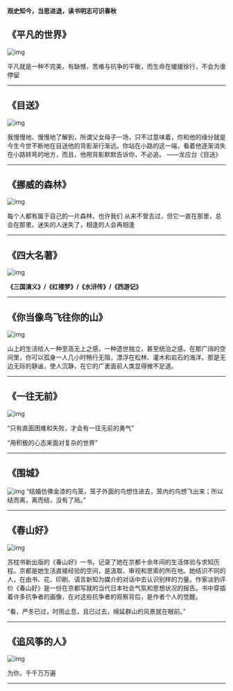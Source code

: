 **观史知今，当思进退，读书明志可识春秋**

## 《平凡的世界》  
![img](https://cn.mcecy.com/image/20230103/943cfcf82d2deb1126de05e8188e1ee9.jpeg)  

平凡就是一种不完美，有缺憾，苦难与抗争的平衡，而生命在缓缓徐行，不会为谁停留
***
## 《目送》  
![img](https://cn.mcecy.com/image/20230103/e83bbfe714afff75c23e8d9e3aaee616.jpg)   

我慢慢地、慢慢地了解到，所谓父女母子一场，只不过意味着，你和他的缘分就是今生今世不断地在目送他的背影渐行渐远。你站在小路的这一端，看着他逐渐消失在小路转弯的地方，而且，他用背影默默告诉你，不必追。
——龙应台《目送》
***

## 《挪威的森林》
![img](https://cn.mcecy.com/image/20230103/22f3fe77f106c564af242c9afc3ce47f.jpg)

每个人都有属于自己的一片森林，也许我们 从来不曾去过，但它一直在那里，总会在那里。迷失的人迷失了，相逢的人会再相逢
***
## 《四大名著》  
![img](https://cn.mcecy.com/image/20230103/ec14a88fb6c0e76d11945f6b6a811a64.jpeg)  

**《三国演义》/《红楼梦》/《水浒传》/《西游记》**
***
## 《你当像鸟飞往你的山》
![img](https://cn.mcecy.com/image/20230103/a1af8f8f085f0bec5bad9abe42469280.jpeg)

山上的生活给人一种至高无上之感，一种遗世独立，甚至统治之感。在那广阔的空间里，你可以孤身一人几小时畅行无阻，漂浮在松林、灌木和岩石的海洋。那是无边无际的静谧，使人沉静，在它的广袤面前人类显得微不足道。

***
## 《一往无前》
![img](https://cn.mcecy.com/image/20230103/5e9f8f34bc8116355e702d0b99069ee0.jpg)  

“只有直面困难和失败，才会有一往无前的勇气”

“用积极的心态来面对复杂的世界” 

***
## 《围城》
![img](https://cn.mcecy.com/image/20230103/3766e44111ee99bc70240602ccccbaf5.jpeg)
“结婚仿佛金漆的鸟笼，笼子外面的鸟想住进去，笼内的鸟想飞出来；所以结而离，离而结，没有了局。”  
***
## 《春山好》  
![img](https://cn.mcecy.com/image/20230103/1d1b6ac7ee6d9c3b4c77a736323230e7.jpeg)  

苏枕书新出版的《春山好》一书，记录了她在京都十余年间的生活体验与求知历程。京都是她生活直接经验的空间，是汲取、审视和思索的所在地。她结识不同的人，在由书、花、印刷、语言新知为媒介的对话中去认识别样的力量。作家淡豹评价《春山好》是一份在京都写就的当代日本社会气氛和思想状况的报告。书中穿插着许多抗争者的画像，在对这些抗争者的观察背后，是作者个人的觉醒。  

“看，严冬已过，时雨止息，且已过去，绵延群山的风景就在眼前。”
***
## 《追风筝的人》 
![img](https://cn.mcecy.com/image/20230103/fba50f05c8fe59f7ea6b7b3d36938096.png)  

为你，千千万万遍

***

